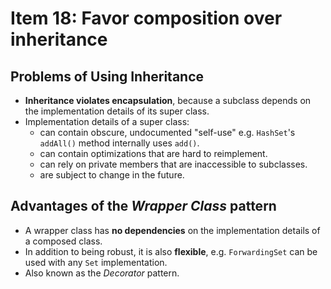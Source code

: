 # Item 18: Favor composition over inheritance

## Problems of Using Inheritance

- **Inheritance violates encapsulation**, because a subclass depends on the implementation details of its super class.
- Implementation details of a super class:
  - can contain obscure, undocumented "self-use" e.g. `HashSet`'s `addAll()` method internally uses `add()`.
  - can contain optimizations that are hard to reimplement.
  - can rely on private members that are inaccessible to subclasses.
  - are subject to change in the future.

## Advantages of the *Wrapper Class* pattern

- A wrapper class has **no dependencies** on the implementation details of a composed class.
- In addition to being robust, it is also **flexible**, e.g. `ForwardingSet` can be used with any `Set` implementation.
- Also known as the *Decorator* pattern.

